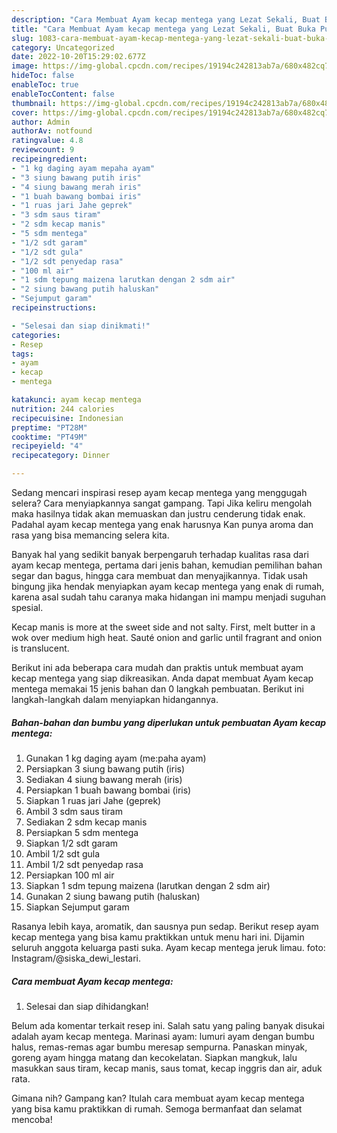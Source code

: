 ```yaml
---
description: "Cara Membuat Ayam kecap mentega yang Lezat Sekali, Buat Buka Puasa Lezat"
title: "Cara Membuat Ayam kecap mentega yang Lezat Sekali, Buat Buka Puasa Lezat"
slug: 1083-cara-membuat-ayam-kecap-mentega-yang-lezat-sekali-buat-buka-puasa-lezat
category: Uncategorized
date: 2022-10-20T15:29:02.677Z
image: https://img-global.cpcdn.com/recipes/19194c242813ab7a/680x482cq70/ayam-kecap-mentega-foto-resep-utama.jpg
hideToc: false
enableToc: true
enableTocContent: false
thumbnail: https://img-global.cpcdn.com/recipes/19194c242813ab7a/680x482cq70/ayam-kecap-mentega-foto-resep-utama.jpg
cover: https://img-global.cpcdn.com/recipes/19194c242813ab7a/680x482cq70/ayam-kecap-mentega-foto-resep-utama.jpg
author: Admin
authorAv: notfound
ratingvalue: 4.8
reviewcount: 9
recipeingredient:
- "1 kg daging ayam mepaha ayam"
- "3 siung bawang putih iris"
- "4 siung bawang merah iris"
- "1 buah bawang bombai iris"
- "1 ruas jari Jahe geprek"
- "3 sdm saus tiram"
- "2 sdm kecap manis"
- "5 sdm mentega"
- "1/2 sdt garam"
- "1/2 sdt gula"
- "1/2 sdt penyedap rasa"
- "100 ml air"
- "1 sdm tepung maizena larutkan dengan 2 sdm air"
- "2 siung bawang putih haluskan"
- "Sejumput garam"
recipeinstructions:

- "Selesai dan siap dinikmati!"
categories:
- Resep
tags:
- ayam
- kecap
- mentega

katakunci: ayam kecap mentega 
nutrition: 244 calories
recipecuisine: Indonesian
preptime: "PT28M"
cooktime: "PT49M"
recipeyield: "4"
recipecategory: Dinner

---
```



Sedang mencari inspirasi resep ayam kecap mentega yang menggugah selera? Cara menyiapkannya sangat gampang. Tapi Jika keliru mengolah maka hasilnya tidak akan memuaskan dan justru cenderung tidak enak. Padahal ayam kecap mentega yang enak harusnya Kan punya aroma dan rasa yang bisa memancing selera kita.


Banyak hal yang sedikit banyak berpengaruh terhadap kualitas rasa dari ayam kecap mentega, pertama dari jenis bahan, kemudian pemilihan bahan segar dan bagus, hingga cara membuat dan menyajikannya. Tidak usah bingung jika hendak menyiapkan ayam kecap mentega yang enak di rumah, karena asal sudah tahu caranya maka hidangan ini mampu menjadi suguhan spesial.

Kecap manis is more at the sweet side and not salty. First, melt butter in a wok over medium high heat. Sauté onion and garlic until fragrant and onion is translucent.


Berikut ini ada beberapa cara mudah dan praktis untuk membuat ayam kecap mentega yang siap dikreasikan. Anda dapat membuat Ayam kecap mentega memakai 15 jenis bahan dan 0 langkah pembuatan. Berikut ini langkah-langkah dalam menyiapkan hidangannya.

<!--inarticleads1-->

##### Bahan-bahan dan bumbu yang diperlukan untuk pembuatan Ayam kecap mentega:

1. Gunakan 1 kg daging ayam (me:paha ayam)
1. Persiapkan 3 siung bawang putih (iris)
1. Sediakan 4 siung bawang merah (iris)
1. Persiapkan 1 buah bawang bombai (iris)
1. Siapkan 1 ruas jari Jahe (geprek)
1. Ambil 3 sdm saus tiram
1. Sediakan 2 sdm kecap manis
1. Persiapkan 5 sdm mentega
1. Siapkan 1/2 sdt garam
1. Ambil 1/2 sdt gula
1. Ambil 1/2 sdt penyedap rasa
1. Persiapkan 100 ml air
1. Siapkan 1 sdm tepung maizena (larutkan dengan 2 sdm air)
1. Gunakan 2 siung bawang putih (haluskan)
1. Siapkan Sejumput garam


Rasanya lebih kaya, aromatik, dan sausnya pun sedap. Berikut resep ayam kecap mentega yang bisa kamu praktikkan untuk menu hari ini. Dijamin seluruh anggota keluarga pasti suka. Ayam kecap mentega jeruk limau. foto: Instagram/@siska_dewi_lestari. 

<!--inarticleads2-->

##### Cara membuat Ayam kecap mentega:


1. Selesai dan siap dihidangkan!

Belum ada komentar terkait resep ini. Salah satu yang paling banyak disukai adalah ayam kecap mentega. Marinasi ayam: lumuri ayam dengan bumbu halus, remas-remas agar bumbu meresap sempurna. Panaskan minyak, goreng ayam hingga matang dan kecokelatan. Siapkan mangkuk, lalu masukkan saus tiram, kecap manis, saus tomat, kecap inggris dan air, aduk rata. 

Gimana nih? Gampang kan? Itulah cara membuat ayam kecap mentega yang bisa kamu praktikkan di rumah. Semoga bermanfaat dan selamat mencoba!
